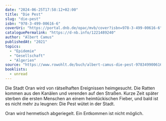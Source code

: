 ```yaml
---
date: "2024-06-25T17:58:12+02:00"
title: "Die Pest"
slug: "die-pest"
isbn: "978-3-499-00616-6"
coverUri: "https://portal.dnb.de/opac/mvb/cover?isbn=978-3-499-00616-6"
cataloguePermalink: "https://d-nb.info/1221489240"
author: "Albert Camus"
publishedAt: "2021"
topics:
  - "Epidemie"
  - "Gesellschaft"
  - "Algerien"
source: "https://www.rowohlt.de/buch/albert-camus-die-pest-9783499006166"
booklists:
  - unread
---
```


Die Stadt Oran wird von rätselhaften Ereignissen heimgesucht. Die Ratten kommen 
aus den Kanälen und verenden auf den Straßen. Kurze Zeit später sterben die 
ersten Menschen an einem heimtückischen Fieber, und bald ist es nicht mehr zu 
leugnen: Die Pest wütet in der Stadt.

Oran wird hermetisch abgeriegelt. Ein Entkommen ist nicht möglich.